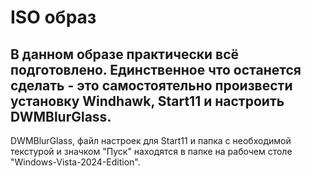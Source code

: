 # ISO образ

## В данном образе практически всё подготовлено. Единственное что останется сделать - это самостоятельно произвести установку Windhawk, Start11 и настроить DWMBlurGlass.
DWMBlurGlass, файл настроек для Start11 и папка с необходимой текстурой и значком "Пуск" находятся в папке на рабочем столе "Windows-Vista-2024-Edition".

